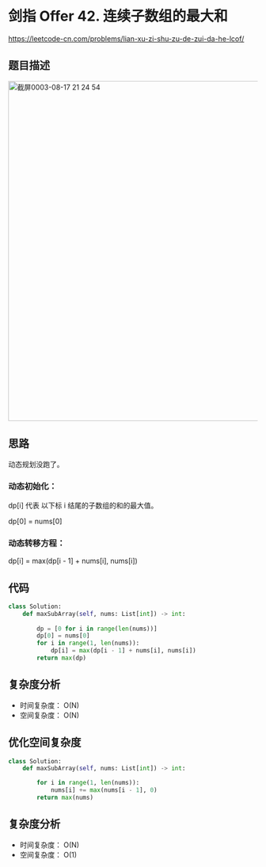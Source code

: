 剑指 Offer 42. 连续子数组的最大和
====
https://leetcode-cn.com/problems/lian-xu-zi-shu-zu-de-zui-da-he-lcof/
## 题目描述
<img width="687" alt="截屏0003-08-17 21 24 54" src="https://user-images.githubusercontent.com/10908630/129726941-1d287dc8-338c-4d63-9e0f-933024855ca4.png">


## 思路

动态规划没跑了。

### 动态初始化：

dp[i] 代表 以下标 i 结尾的子数组的和的最大值。

dp[0] = nums[0]

### 动态转移方程：

dp[i] = max(dp[i - 1] + nums[i], nums[i])
					

## 代码
```python
class Solution:
    def maxSubArray(self, nums: List[int]) -> int:
        
        dp = [0 for i in range(len(nums))]
        dp[0] = nums[0]
        for i in range(1, len(nums)):
            dp[i] = max(dp[i - 1] + nums[i], nums[i])
        return max(dp)
```

## 复杂度分析
- 时间复杂度： O(N)
- 空间复杂度： O(N)

## 优化空间复杂度

```python
class Solution:
    def maxSubArray(self, nums: List[int]) -> int:

        for i in range(1, len(nums)):
            nums[i] += max(nums[i - 1], 0)
        return max(nums)
```

## 复杂度分析
- 时间复杂度： O(N)
- 空间复杂度： O(1)
